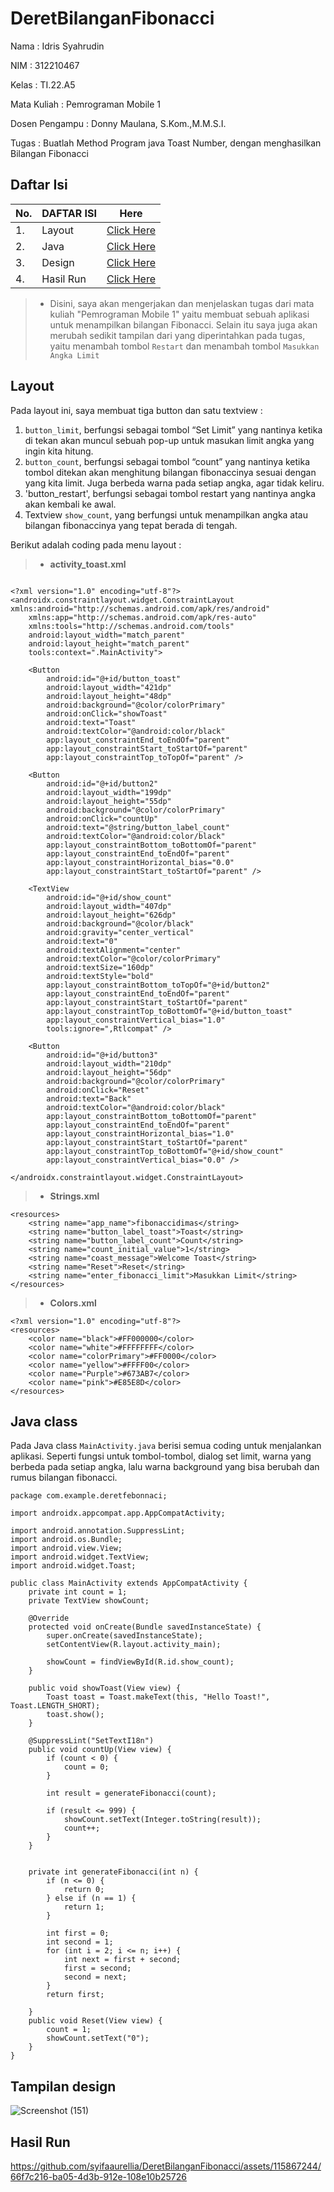 # DeretBilanganFibonacci

Nama : Idris Syahrudin

NIM : 312210467

Kelas : TI.22.A5

Mata Kuliah : Pemrograman Mobile 1

Dosen Pengampu : Donny Maulana, S.Kom.,M.M.S.I.

Tugas : Buatlah Method Program java Toast Number, dengan menghasilkan Bilangan Fibonacci

## Daftar Isi
| No.| DAFTAR ISI |        Here                           |
|----|------------|----------------------------------------|
| 1. | Layout     | [Click Here](#layout)               |
| 2. | Java       | [Click Here](#java-class)     |
| 3. | Design     | [Click Here](#tampilan-design)      |
| 4. | Hasil Run  | [Click Here](#hasil-run)            |

> - Disini, saya akan mengerjakan dan menjelaskan tugas dari mata kuliah "Pemrograman Mobile 1" yaitu membuat sebuah aplikasi untuk menampilkan bilangan Fibonacci. Selain itu saya juga akan merubah sedikit tampilan dari yang diperintahkan pada tugas, yaitu menambah tombol `Restart` dan menambah tombol `Masukkan Angka Limit` 


## Layout
Pada layout ini, saya membuat tiga button dan satu textview :
1. `button_limit`, berfungsi sebagai tombol “Set Limit” yang nantinya ketika di tekan akan muncul sebuah pop-up untuk masukan limit angka yang ingin kita hitung.
2. `button_count`, berfungsi sebagai tombol “count” yang nantinya ketika tombol ditekan akan menghitung bilangan fibonaccinya sesuai dengan yang kita limit. Juga berbeda warna pada setiap angka, agar tidak keliru.
3. 'button_restart', berfungsi sebagai tombol restart yang nantinya angka akan kembali ke awal.
4. Textview `show_count`, yang berfungsi untuk menampilkan angka atau bilangan fibonaccinya yang tepat berada di tengah.

Berikut adalah coding pada menu layout :

> - **activity_toast.xml**
```

<?xml version="1.0" encoding="utf-8"?>
<androidx.constraintlayout.widget.ConstraintLayout xmlns:android="http://schemas.android.com/apk/res/android"
    xmlns:app="http://schemas.android.com/apk/res-auto"
    xmlns:tools="http://schemas.android.com/tools"
    android:layout_width="match_parent"
    android:layout_height="match_parent"
    tools:context=".MainActivity">

    <Button
        android:id="@+id/button_toast"
        android:layout_width="421dp"
        android:layout_height="48dp"
        android:background="@color/colorPrimary"
        android:onClick="showToast"
        android:text="Toast"
        android:textColor="@android:color/black"
        app:layout_constraintEnd_toEndOf="parent"
        app:layout_constraintStart_toStartOf="parent"
        app:layout_constraintTop_toTopOf="parent" />

    <Button
        android:id="@+id/button2"
        android:layout_width="199dp"
        android:layout_height="55dp"
        android:background="@color/colorPrimary"
        android:onClick="countUp"
        android:text="@string/button_label_count"
        android:textColor="@android:color/black"
        app:layout_constraintBottom_toBottomOf="parent"
        app:layout_constraintEnd_toEndOf="parent"
        app:layout_constraintHorizontal_bias="0.0"
        app:layout_constraintStart_toStartOf="parent" />

    <TextView
        android:id="@+id/show_count"
        android:layout_width="407dp"
        android:layout_height="626dp"
        android:background="@color/black"
        android:gravity="center_vertical"
        android:text="0"
        android:textAlignment="center"
        android:textColor="@color/colorPrimary"
        android:textSize="160dp"
        android:textStyle="bold"
        app:layout_constraintBottom_toTopOf="@+id/button2"
        app:layout_constraintEnd_toEndOf="parent"
        app:layout_constraintStart_toStartOf="parent"
        app:layout_constraintTop_toBottomOf="@+id/button_toast"
        app:layout_constraintVertical_bias="1.0"
        tools:ignore=",Rtlcompat" />

    <Button
        android:id="@+id/button3"
        android:layout_width="210dp"
        android:layout_height="56dp"
        android:background="@color/colorPrimary"
        android:onClick="Reset"
        android:text="Back"
        android:textColor="@android:color/black"
        app:layout_constraintBottom_toBottomOf="parent"
        app:layout_constraintEnd_toEndOf="parent"
        app:layout_constraintHorizontal_bias="1.0"
        app:layout_constraintStart_toStartOf="parent"
        app:layout_constraintTop_toBottomOf="@+id/show_count"
        app:layout_constraintVertical_bias="0.0" />

</androidx.constraintlayout.widget.ConstraintLayout>
```

> - **Strings.xml**
```
<resources>
    <string name="app_name">fibonaccidimas</string>
    <string name="button_label_toast">Toast</string>
    <string name="button_label_count">Count</string>
    <string name="count_initial_value">1</string>
    <string name="coast_message">Welcome Toast</string>
    <string name="Reset">Reset</string>
    <string name="enter_fibonacci_limit">Masukkan Limit</string>
</resources>
```

> - **Colors.xml**
```
<?xml version="1.0" encoding="utf-8"?>
<resources>
    <color name="black">#FF000000</color>
    <color name="white">#FFFFFFFF</color>
    <color name="colorPrimary">#FF0000</color>
    <color name="yellow">#FFFF00</color>
    <color name="Purple">#673AB7</color>
    <color name="pink">#E85E8D</color>
</resources>
```


## Java class
Pada Java class `MainActivity.java` berisi semua coding untuk menjalankan aplikasi. Seperti fungsi untuk tombol-tombol, dialog set limit, warna yang berbeda pada setiap angka, lalu warna background yang bisa berubah dan rumus bilangan fibonacci.
```
package com.example.deretfebonnaci;

import androidx.appcompat.app.AppCompatActivity;

import android.annotation.SuppressLint;
import android.os.Bundle;
import android.view.View;
import android.widget.TextView;
import android.widget.Toast;

public class MainActivity extends AppCompatActivity {
    private int count = 1;
    private TextView showCount;

    @Override
    protected void onCreate(Bundle savedInstanceState) {
        super.onCreate(savedInstanceState);
        setContentView(R.layout.activity_main);

        showCount = findViewById(R.id.show_count);
    }

    public void showToast(View view) {
        Toast toast = Toast.makeText(this, "Hello Toast!", Toast.LENGTH_SHORT);
        toast.show();
    }

    @SuppressLint("SetTextI18n")
    public void countUp(View view) {
        if (count < 0) {
            count = 0;
        }

        int result = generateFibonacci(count);

        if (result <= 999) {
            showCount.setText(Integer.toString(result));
            count++;
        }
    }


    private int generateFibonacci(int n) {
        if (n <= 0) {
            return 0;
        } else if (n == 1) {
            return 1;
        }

        int first = 0;
        int second = 1;
        for (int i = 2; i <= n; i++) {
            int next = first + second;
            first = second;
            second = next;
        }
        return first;

    }
    public void Reset(View view) {
        count = 1;
        showCount.setText("0");
    }
}
```


## Tampilan design


![Screenshot (151)](https://github.com/IdrisSyahrudin/DeretFebonacci/assets/129921422/746b6311-d62e-4356-958a-c8ba295381a1)




## Hasil Run 





https://github.com/syifaaurellia/DeretBilanganFibonacci/assets/115867244/66f7c216-ba05-4d3b-912e-108e10b25726

